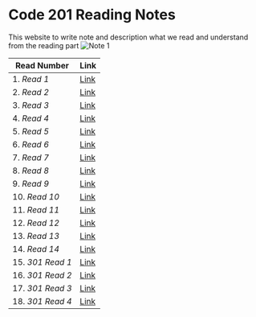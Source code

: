 # Code 201 Reading Notes
This website to write note and description what we read and understand from the reading part
![*Note 1*](https://blacklinesandbillables.com/wp-content/uploads/2016/09/notepad-1280x640.jpeg) 


 |    **Read Number**                |  **Link**                                                             |
-------------------------------------|-----------------------------------------------------------------------|
1. *Read 1*                          |  [Link](https://abdallahshanaah.github.io/Reading-Note/Class-01)      |
2. *Read 2*                          |  [Link](https://abdallahshanaah.github.io/Reading-Note/Class-02)      |
3. *Read 3*                          |  [Link](https://abdallahshanaah.github.io/Reading-Note/Class-03)      |
4. *Read 4*                          |  [Link](https://abdallahshanaah.github.io/Reading-Note/Class-04)      |
5. *Read 5*                          |  [Link](https://abdallahshanaah.github.io/Reading-Note/Class-05)      |
6. *Read 6*                          |  [Link](https://abdallahshanaah.github.io/Reading-Note/Class-06)      |
7. *Read 7*                          |  [Link](https://abdallahshanaah.github.io/Reading-Note/Class-07)      |
8. *Read 8*                          |  [Link](https://abdallahshanaah.github.io/Reading-Note/Class-08)      |
9. *Read 9*                          |  [Link](https://abdallahshanaah.github.io/Reading-Note/Class-09)      |
10. *Read 10*                        |  [Link](https://abdallahshanaah.github.io/Reading-Note/Class-10)      |
11. *Read 11*                        |  [Link](https://abdallahshanaah.github.io/Reading-Note/Class-11)      |
12. *Read 12*                        |  [Link](https://abdallahshanaah.github.io/Reading-Note/Class-12)      |
13. *Read 13*                        |  [Link](https://abdallahshanaah.github.io/Reading-Note/Class-13)      |
14. *Read 14*                        |  [Link](https://abdallahshanaah.github.io/Reading-Note/Class-14)      |
15. *301 Read 1*                     |  [Link](https://abdallahshanaah.github.io/Reading-Note/Class-15)      |
16. *301 Read 2*                     |  [Link](https://abdallahshanaah.github.io/Reading-Note/Class-16)      |
17. *301 Read 3*                     |  [Link]()      |
18. *301 Read 4*                     |  [Link]()      |                                                